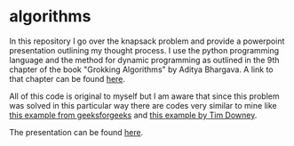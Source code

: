 # algorithms  

In this repository I go over the knapsack problem and provide a powerpoint presentation outlining my thought process. I use the python programming language and the method for dynamic programming as outlined in the 9th chapter of the book "Grokking Algorithms" by Aditya Bhargava. A link to that chapter can be found [here](https://livebook.manning.com/book/grokking-algorithms/chapter-9/).  

All of this code is original to myself but I am aware that since this problem was solved in this particular way there are codes very similar to mine like [this example from geeksforgeeks](https://www.geeksforgeeks.org/python-program-for-dynamic-programming-set-10-0-1-knapsack-problem/) and [this example by Tim Downey](https://dev.to/downey/solving-the-knapsack-problem-with-dynamic-programming-4hce).  

The presentation can be found [here](https://drive.google.com/file/d/10UOz0eM_F_3tNApq-gNVlc2vJPPzE9RE/view?usp=sharing).
